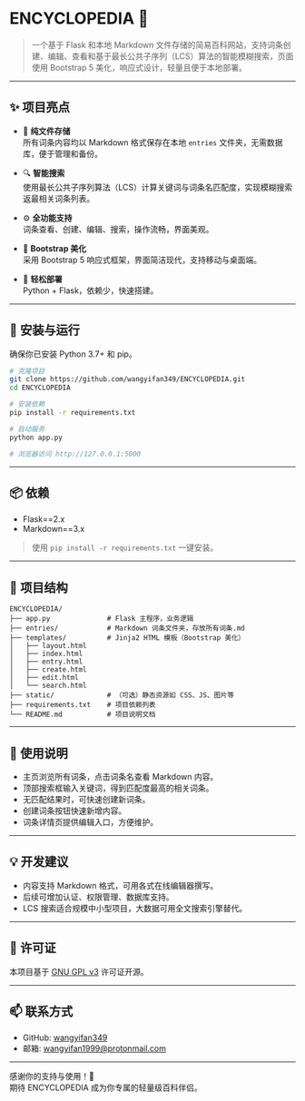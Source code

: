 # ENCYCLOPEDIA 📝

> 一个基于 Flask 和本地 Markdown 文件存储的简易百科网站，支持词条创建、编辑、查看和基于最长公共子序列（LCS）算法的智能模糊搜索，页面使用 Bootstrap 5 美化，响应式设计，轻量且便于本地部署。

---

## ✨ 项目亮点

- 📁 **纯文件存储**  
  所有词条内容均以 Markdown 格式保存在本地 `entries` 文件夹，无需数据库，便于管理和备份。

- 🔍 **智能搜索**  
  使用最长公共子序列算法（LCS）计算关键词与词条名匹配度，实现模糊搜索返最相关词条列表。

- ⚙️ **全功能支持**  
  词条查看、创建、编辑、搜索，操作流畅，界面美观。

- 🎨 **Bootstrap 美化**  
  采用 Bootstrap 5 响应式框架，界面简洁现代，支持移动与桌面端。

- 🚀 **轻松部署**  
  Python + Flask，依赖少，快速搭建。

---

## 🚀 安装与运行

确保你已安装 Python 3.7+ 和 pip。

```bash
# 克隆项目
git clone https://github.com/wangyifan349/ENCYCLOPEDIA.git
cd ENCYCLOPEDIA

# 安装依赖
pip install -r requirements.txt

# 启动服务
python app.py

# 浏览器访问 http://127.0.0.1:5000
```

---

## 📦 依赖

- Flask==2.x
- Markdown==3.x

> 使用 `pip install -r requirements.txt` 一键安装。

---

## 📂 项目结构

```
ENCYCLOPEDIA/
├── app.py              # Flask 主程序，业务逻辑
├── entries/            # Markdown 词条文件夹，存放所有词条.md
├── templates/          # Jinja2 HTML 模板（Bootstrap 美化）
│   ├── layout.html
│   ├── index.html
│   ├── entry.html
│   ├── create.html
│   ├── edit.html
│   └── search.html
├── static/             # （可选）静态资源如 CSS、JS、图片等
├── requirements.txt    # 项目依赖列表
└── README.md           # 项目说明文档
```

---

## 📖 使用说明

- 主页浏览所有词条，点击词条名查看 Markdown 内容。
- 顶部搜索框输入关键词，得到匹配度最高的相关词条。
- 无匹配结果时，可快速创建新词条。
- 创建词条按钮快速新增内容。
- 词条详情页提供编辑入口，方便维护。

---

## 💡 开发建议

- 内容支持 Markdown 格式，可用各式在线编辑器撰写。
- 后续可增加认证、权限管理、数据库支持。
- LCS 搜索适合规模中小型项目，大数据可用全文搜索引擎替代。

---

## 📜 许可证

本项目基于 [GNU GPL v3](https://www.gnu.org/licenses/gpl-3.0.html) 许可证开源。

---

## 📫 联系方式

- GitHub: [wangyifan349](https://github.com/wangyifan349)  
- 邮箱: wangyifan1999@protonmail.com

---

感谢你的支持与使用！🎉  
期待 ENCYCLOPEDIA 成为你专属的轻量级百科伴侣。

